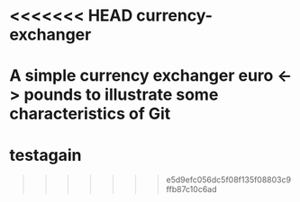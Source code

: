 <<<<<<< HEAD
currency-exchanger
==================

A simple currency exchanger euro &lt;-> pounds to illustrate some characteristics of Git
=======
testagain
=========
>>>>>>> e5d9efc056dc5f08f135f08803c9ffb87c10c6ad
